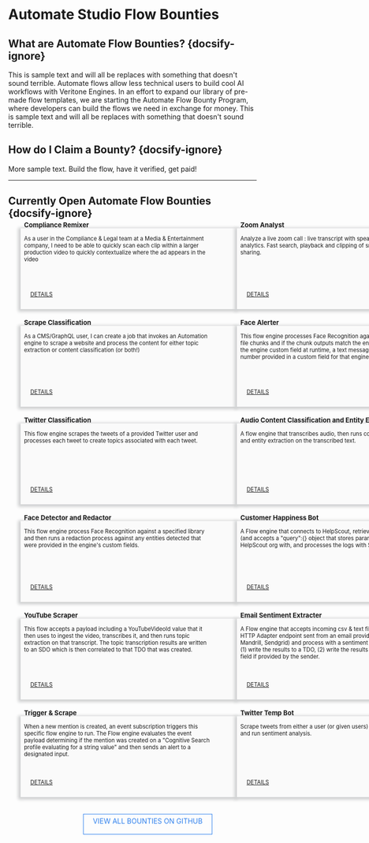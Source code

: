 <!--TODO: Replace all references to "VDA", "Developer Application", and "Developer App" with "Veritone Developer"-->

# Automate Studio Flow Bounties

<style>
    div.featureBox {
        -webkit-box-shadow: -2px 2px 6px 3px rgba(207,208,209,1);
        -moz-box-shadow: -2px 2px 6px 3px rgba(207,208,209,1);
        box-shadow: -2px 2px 6px 3px rgba(207,208,209,1);
        width: 425px;
        height: 150px;
        padding: 7px;
        font-size: 80%;
        display: flex;
        background: #FAFAFA;
        position: relative;
    }

    div.featureColumn {
        position:relative;
        left:25px;
        width: 500px;
    }
    
    div.featureText {
        position: relative; 
        top: -40px;
    }

    div.featureImage {
        width: 50px;
        height: 50px;
    }

    div.do-more-aiware-featureColumn {
        position:relative;
        left:25px;
        width: 400px;
    }
    
    div.do-more-aiwareFeatureText {
        width: 75%;
        position: relative; 
        top: -40px;
    }

    a.link {
    }

    div.newsSectionColumn{
        width: 975px;
        position:relative;
        left:10px;
        display: flex
    }
    
    div.newsDateColumn {
        width: 175px
    }

    div.newsColumn {
        width: 800px
    }

    div.buttonColumn {
        width: 760px;
        display: flex;
        margin: 0;
        position: absolute;
        left: 365px;
    }

    #view-more-templates-btn {
        display: block;
        color: #2F80ED;
        border: 1px solid #2F80ED;
        width: 250px;
        height: 30px;
        position: relative;
        left: 15px;
        text-align: center;
        padding: 5px;
        position: relative;
        text-decoration: none;
    }

    #learn-automate-studio-btn {
        display: block;
        background-color: #2F80ED;
        color: #FFF;
        width: 300px;
        height: 30px;
        text-decoration: none;
        text-align: center;
        padding: 5px;
        position: relative;
    }

    #explore-templates-btn {
        display: block;
        color: #2F80ED;
        border: 1px solid #2F80ED;
        width: 300px;
        height: 30px;
        text-align: center;
        padding: 5px;
        position: relative;
        text-decoration: none;
    }

    .date-text {
        background-color: #d9d9d7;
        width: 110px;
        border-radius: 10px;
        font-size: 95%;
        padding: 4px 6px;  
        text-align: center
    }

    a.link {
        position: relative;
        bottom: -120px;
        left: -367px;
    }

</style>

## What are Automate Flow Bounties? {docsify-ignore}
This is sample text and will all be replaces with something that doesn't sound terrible. Automate flows allow less technical users to build cool AI workflows with Veritone Engines. In an effort to expand our library of pre-made flow templates, we are starting the Automate Flow Bounty Program, where developers can build the flows we need in exchange for money. This is sample text and will all be replaces with something that doesn't sound terrible.  

## How do I Claim a Bounty? {docsify-ignore}
More sample text. Build the flow, have it verified, get paid!
<hr>

## Currently Open Automate Flow Bounties {docsify-ignore}

<div style="display: flex">
    <div class="featureColumn">
        <div class="featureBox"> 
            <div class="featureText">
                <h3>Compliance Remixer</h3>
                <div>As a user in the Compliance & Legal team at a Media & Entertainment company, I need to be able to quickly scan each clip within a larger production video to quickly contextualize where the ad appears in the video</div>
            </div>
            <a class="link" href="/#/automate-studio/flow-bounties/flow-bounty-details/compliance-remixer"> DETAILS</a>
        </div>
        </br>
        </br>
        <div class="featureBox"> 
            <div class="featureText">
                <h3>Scrape Classification</h3>
                <div>As a CMS/GraphQL user, I can create a job that invokes an Automation engine to scrape a website and process the content for either topic extraction or content classification (or both!)</div>
            </div>
            <a class="link" href="/#/automate-studio/flow-bounties/README"> DETAILS</a>
        </div>
        </br>
        </br>
        <div class="featureBox"> 
            <div class="featureText">
                <h3>Twitter Classification</h3>
                <div>This flow engine scrapes the tweets of a provided Twitter user and processes each tweet to create topics associated with each tweet.</div>
            </div>
            <a class="link" href="/#/automate-studio/flow-bounties/README"> DETAILS</a>
        </div>
        </br>
        </br>
        <div class="featureBox"> 
            <div class="featureText">
                <h3>Face Detector and Redactor</h3>
                <div>This flow engine process Face Recognition against a specified library and then runs a redaction process against any entities detected that were provided in the engine's custom fields.</div>
            </div>
            <a class="link" href="/#/automate-studio/flow-bounties/README"> DETAILS</a>
        </div>
        </br>
        </br>
        <div class="featureBox"> 
            <div class="featureText">
                <h3>YouTube Scraper</h3>
                <div>This flow accepts a payload including a YouTubeVideoId value that it then uses to ingest the video, transcribes it, and then runs topic extraction on that transcript. The topic transcription results are written to an SDO which is then correlated to that TDO that was created.</div>
            </div>
            <a class="link" href="/#/automate-studio/flow-bounties/README"> DETAILS</a>
        </div>
        </br>
        </br>
        <div class="featureBox"> 
            <div class="featureText">
                <h3>Trigger & Scrape</h3>
                <div>When a new mention is created, an event subscription triggers this specific flow engine to run. The Flow engine evaluates the event payload determining if the mention was created on a "Cognitive Search profile evaluating for a string value" and then sends an alert to a designated input.</div>
            </div>
            <a class="link" href="/#/automate-studio/flow-bounties/README"> DETAILS</a>
        </div>
    </div>
    <div class="featureColumn">
        <div class="featureBox"> 
            <div class= "featureText">
                <h3>Zoom Analyst</h3>
                <div>Analyze a live zoom call : live transcript with speaker separation. Text analytics. Fast search, playback and clipping of snippets of a call for sharing.</div>
            </div>
            <a class="link" href="/#/automate-studio/flow-bounties/README"> DETAILS</a>
        </div>
        </br>
        </br>
        <div class="featureBox">  
            <div class= "featureText">
                <h3>Face Alerter</h3>
                <div>This flow engine processes Face Recognition against image or video file chunks and if the chunk outputs match the entity names provided in the engine custom field at runtime, a text message is sent to the phone number provided in a custom field for that engine at setup time</div>
            </div>
            <a class="link" href="/#/automate-studio/flow-bounties/README"> DETAILS</a>
        </div>
        </br>
        </br>
        <div class="featureBox"> 
            <div class="featureText">
                <h3>Audio Content Classification and Entity Extraction</h3>
                <div>A flow engine that transcribes audio, then runs content classification and entity extraction on the transcribed text.</div>
            </div>
            <a class="link" href="/#/automate-studio/flow-bounties/README"> DETAILS</a>
        </div>
        </br>
        </br>
        <div class="featureBox"> 
            <div class="featureText">
                <h3>Customer Happiness Bot</h3>
                <div>A Flow engine that connects to HelpScout, retrieves the specified logs (and accepts a "query":{} object that stores params to query the user's HelpScout org with, and processes the logs with Sentiment analysis.</div>
            </div>
            <a class="link" href="/#/automate-studio/flow-bounties/README"> DETAILS</a>
        </div>
        </br>
        </br>
        <div class="featureBox"> 
            <div class="featureText">
                <h3>Email Sentiment Extracter</h3>
                <div>A Flow engine that accepts incoming csv & text files webhooked to an HTTP Adapter endpoint sent from an email provider of your choice (eg Mandrill, Sendgrid) and process with a sentiment analysis engine and (1) write the results to a TDO, (2) write the results back to a callbackUrl field if provided by the sender.</div>
            </div>
            <a class="link" href="/#/automate-studio/flow-bounties/README"> DETAILS</a>
        </div>
        </br>
        </br>
        <div class="featureBox"> 
            <div class="featureText">
                <h3>Twitter Temp Bot</h3>
                <div>Scrape tweets from either a user (or given users) or a topic/hashtag and run sentiment analysis.</div>
            </div>
            <a class="link" href="/#/automate-studio/flow-bounties/README"> DETAILS</a>
        </div>
    </div>
</div>
<br>
<br>
<div class="buttonColumn">
    <a href="https://github.com/veritone/automate-flow-templates" id="view-more-templates-btn">VIEW ALL BOUNTIES ON GITHUB</a>
</div>


